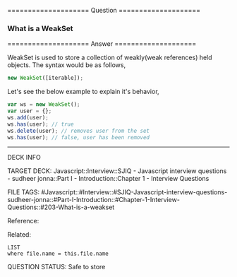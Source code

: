 ==================== Question ====================  

### What is a WeakSet  

==================== Answer ====================  

WeakSet is used to store a collection of weakly(weak references) held objects.
The syntax would be as follows,

```javascript
new WeakSet([iterable]);
```

Let's see the below example to explain it's behavior,

```javascript
var ws = new WeakSet();
var user = {};
ws.add(user);
ws.has(user); // true
ws.delete(user); // removes user from the set
ws.has(user); // false, user has been removed
```

---

DECK INFO

TARGET DECK: Javascript::Interview::SJIQ - Javascript interview questions -
sudheer jonna::Part I - Introduction::Chapter 1 - Interview Questions

FILE TAGS:
#Javascript::#Interview::#SJIQ-Javascript-interview-questions-sudheer-jonna::#Part-I-Introduction::#Chapter-1-Interview-Questions::#203-What-is-a-weakset

Reference:

Related:

```dataview
LIST
where file.name = this.file.name
```

QUESTION STATUS: Safe to store
